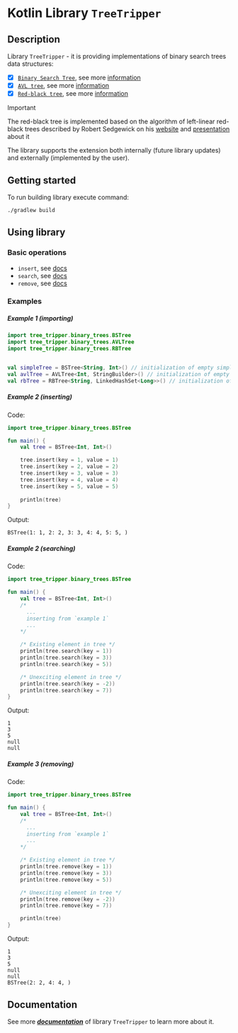 # Kotlin Library `TreeTripper`

## Description

Library `TreeTripper` - it is providing implementations of binary search trees data structures:
- [x] [`Binary Search Tree`](src/main/kotlin/tree_tripper/binary_trees/BSTree.kt), see more [information](https://en.wikipedia.org/wiki/Binary_search_tree)
- [x] [`AVL tree`](src/main/kotlin/tree_tripper/binary_trees/AVLTree.kt), see more [information](https://en.wikipedia.org/wiki/AVL_tree)
- [x] [`Red-black tree`](src/main/kotlin/tree_tripper/binary_trees/RBTree.kt), 
  see more [information](https://en.wikipedia.org/wiki/Left-leaning_red%E2%80%93black_tree) 

> [!IMPORTANT]
> The red-black tree is implemented based on the algorithm
> of left-linear red-black trees described by Robert Sedgewick 
> on his [website](https://sedgewick.io/) and [presentation](https://sedgewick.io/wp-content/uploads/2022/03/2008-09LLRB.pdf) about it

The library supports the extension both internally (future library updates) and externally (implemented by the user).

## Getting started
To run building library execute command:
```bash
./gradlew build
```

## Using library

### Basic operations
+ `insert`, see [docs](src/main/kotlin/tree_tripper/SearchTree.kt#L17)
+ `search`, see [docs](src/main/kotlin/tree_tripper/SearchTree.kt#L50)
+ `remove`, see [docs](src/main/kotlin/tree_tripper/SearchTree.kt#L36)

### Examples

##### Example 1 (importing)
```kotlin
import tree_tripper.binary_trees.BSTree
import tree_tripper.binary_trees.AVLTree
import tree_tripper.binary_trees.RBTree


val simpleTree = BSTree<String, Int>() // initialization of empty simple binary search tree
val avlTree = AVLTree<Int, StringBuilder>() // initialization of empty AVL tree
val rbTree = RBTree<String, LinkedHashSet<Long>>() // initialization of empty Red-Black tree
```

##### Example 2 (inserting)
Code:
```kotlin
import tree_tripper.binary_trees.BSTree

fun main() {
    val tree = BSTree<Int, Int>()

    tree.insert(key = 1, value = 1)
    tree.insert(key = 2, value = 2)
    tree.insert(key = 3, value = 3)
    tree.insert(key = 4, value = 4)
    tree.insert(key = 5, value = 5)
    
    println(tree)
}
```
Output:
```text
BSTree(1: 1, 2: 2, 3: 3, 4: 4, 5: 5, )
```

##### Example 2 (searching)
Code:
```kotlin
import tree_tripper.binary_trees.BSTree

fun main() {
    val tree = BSTree<Int, Int>()
    /*
      ...
      inserting from `example 1`
      ...
    */

    /* Existing element in tree */
    println(tree.search(key = 1))
    println(tree.search(key = 3))
    println(tree.search(key = 5))

    /* Unexciting element in tree */
    println(tree.search(key = -2))
    println(tree.search(key = 7))
}
```
Output:
```text
1
3
5
null
null
```

##### Example 3 (removing)
Code:
```kotlin
import tree_tripper.binary_trees.BSTree

fun main() {
    val tree = BSTree<Int, Int>()
    /*
      ...
      inserting from `example 1`
      ...
    */

    /* Existing element in tree */
    println(tree.remove(key = 1))
    println(tree.remove(key = 3))
    println(tree.remove(key = 5))

    /* Unexciting element in tree */
    println(tree.remove(key = -2))
    println(tree.remove(key = 7))

    println(tree)
}
```
Output:
```text
1
3
5
null
null
BSTree(2: 2, 4: 4, )
```

## Documentation
See more [_**documentation**_](src/main/kotlin/tree_tripper/SearchTree.kt) of library `TreeTripper` to learn more about it.
